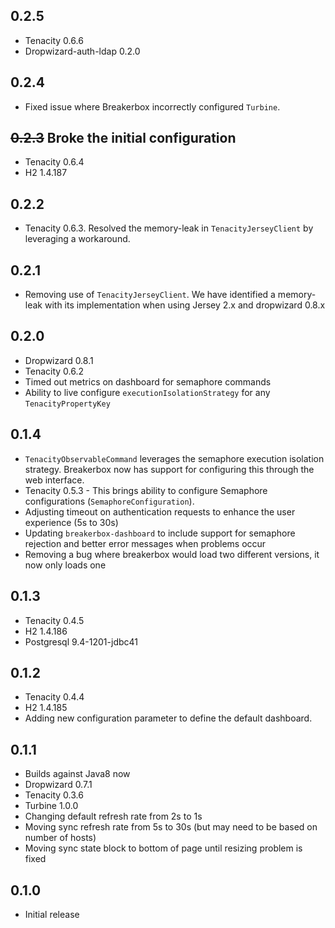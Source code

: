 0.2.5
-----
* Tenacity 0.6.6
* Dropwizard-auth-ldap 0.2.0

0.2.4
-----
* Fixed issue where Breakerbox incorrectly configured `Turbine`.

~~0.2.3~~ Broke the initial configuration
-----
* Tenacity 0.6.4
* H2 1.4.187

0.2.2
-----
* Tenacity 0.6.3. Resolved the memory-leak in `TenacityJerseyClient` by leveraging a workaround.

0.2.1
-----
* Removing use of `TenacityJerseyClient`. We have identified a memory-leak with its implementation when using Jersey 2.x and dropwizard 0.8.x

0.2.0
-----
* Dropwizard 0.8.1
* Tenacity 0.6.2
* Timed out metrics on dashboard for semaphore commands
* Ability to live configure `executionIsolationStrategy` for any `TenacityPropertyKey`

0.1.4
-----
* `TenacityObservableCommand` leverages the semaphore execution isolation strategy. Breakerbox now has support for configuring this through the web interface.
* Tenacity 0.5.3 - This brings ability to configure Semaphore configurations (`SemaphoreConfiguration`).
* Adjusting timeout on authentication requests to enhance the user experience (5s to 30s)
* Updating `breakerbox-dashboard` to include support for semaphore rejection and better error messages when problems occur
* Removing a bug where breakerbox would load two different versions, it now only loads one

0.1.3
-----
* Tenacity 0.4.5
* H2 1.4.186
* Postgresql 9.4-1201-jdbc41

0.1.2
-----
* Tenacity 0.4.4
* H2 1.4.185
* Adding new configuration parameter to define the default dashboard.

0.1.1
--------------
* Builds against Java8 now
* Dropwizard 0.7.1
* Tenacity 0.3.6
* Turbine 1.0.0
* Changing default refresh rate from 2s to 1s
* Moving sync refresh rate from 5s to 30s (but may need to be based on number of hosts)
* Moving sync state block to bottom of page until resizing problem is fixed

0.1.0
-----
* Initial release
